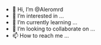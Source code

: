 - 👋 Hi, I’m @Aleromrd
- 👀 I’m interested in ...
- 🌱 I’m currently learning ...
- 💞️ I’m looking to collaborate on ...
- 📫 How to reach me ...

<!---
Aleromrd/Aleromrd is a ✨ special ✨ repository because its `README.md` (this file) appears on your GitHub profile.
You can click the Preview link to take a look at your changes.
--->
